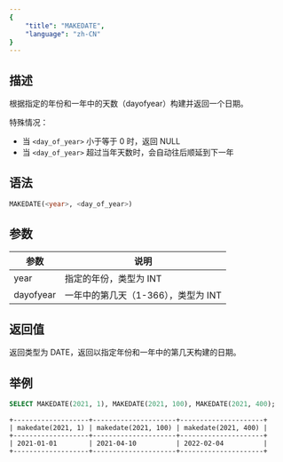 ```yaml
---
{
    "title": "MAKEDATE",
    "language": "zh-CN"
}
---
```


## 描述

根据指定的年份和一年中的天数（dayofyear）构建并返回一个日期。

特殊情况：
- 当 `<day_of_year>` 小于等于 0 时，返回 NULL
- 当 `<day_of_year>` 超过当年天数时，会自动往后顺延到下一年

## 语法

```sql
MAKEDATE(<year>, <day_of_year>)
```

## 参数

| 参数 | 说明 |
| ---- | ---- |
| year | 指定的年份，类型为 INT |
| dayofyear | 一年中的第几天（1-366），类型为 INT |

## 返回值

返回类型为 DATE，返回以指定年份和一年中的第几天构建的日期。

## 举例

```sql
SELECT MAKEDATE(2021, 1), MAKEDATE(2021, 100), MAKEDATE(2021, 400);
```

```text
+-------------------+---------------------+---------------------+
| makedate(2021, 1) | makedate(2021, 100) | makedate(2021, 400) |
+-------------------+---------------------+---------------------+
| 2021-01-01        | 2021-04-10          | 2022-02-04          |
+-------------------+---------------------+---------------------+
```
